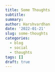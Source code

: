 ```yaml
---
title: Some Thoughts
subtitle: 
summary: 
author: Harshvardhan
date: '2022-01-21'
slug: some-thoughts
categories:
  - blog
  - social
  - thoughts
tags: []
draft: true
---
```



